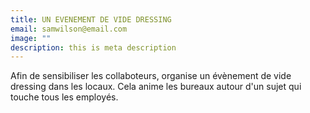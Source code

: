 ```yaml
---
title: UN EVENEMENT DE VIDE DRESSING
email: samwilson@email.com
image: ""
description: this is meta description
---
```


Afin de sensibiliser les collaboteurs,  organise un évènement de vide dressing dans les locaux. Cela anime les bureaux autour d'un sujet qui touche tous les employés.
